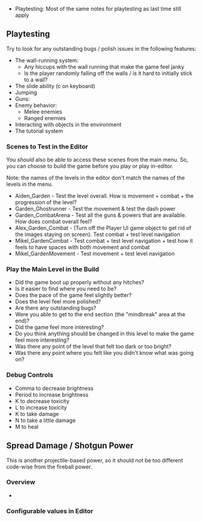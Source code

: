 - Playtesting: Most of the same notes for playtesting as last time still apply

## Playtesting

Try to look for any outstanding bugs / polish issues in the following features:

- The wall-running system:
	- Any hiccups with the wall running that make the game feel janky
	- Is the player randomly falling off the walls / is it hard to initially stick to a wall?
- The slide ability (c on keyboard)
- Jumping
- Guns:
- Enemy behavior:
	- Melee enemies
	- Ranged enemies
- Interacting with objects in the environment
- The tutorial system

### Scenes to Test in the Editor

You *should* also be able to access these scenes from the main menu. So, you can choose to build the game before you play or play in-editor.

Note: the names of the levels in the editor don't match the names of the levels in the menu.

- Aiden_Garden - Test the level overall. How is movement + combat + the progression of the level?
- Garden_Ghostrunner - Test the movement & test the dash power
- Garden_CombatArena - Test all the guns & powers that are available. How does combat overall feel?
- Alex_Garden_Combat - (Turn off the Player UI game object to get rid of the images staying on screen). Test combat + test level navigation
- Mikel_GardenCombat - Test combat + test level navigation + test how it feels to have spaces with both movement and combat
- Mikel_GardenMovement - Test movement + test level navigation

### Play the Main Level in the Build

- Did the game boot up properly without any hitches?
- Is it easier to find where you need to be?
- Does the pace of the game feel slightly better?
- Does the level feel more polished?
- Are there any outstanding bugs?
- Were you able to get to the end section (the "mindbreak" area at the end)?
- Did the game feel more interesting?
- Do you think anything should be changed in this level to make the game feel more interesting?
- Was there any point of the level that felt too dark or too bright?
- Was there any point where you felt like you didn't know what was going on?

### Debug Controls

- Comma to decrease brightness
- Period to increase brightness
- K to decrease toxicity
- L to increase toxicity
- K to take damage
- N to take a little damage
- M to heal

## Spread Damage / Shotgun Power

This is another projectile-based power, so it should not be too different code-wise from the fireball power.

### Overview
- 

### Configurable values in Editor
